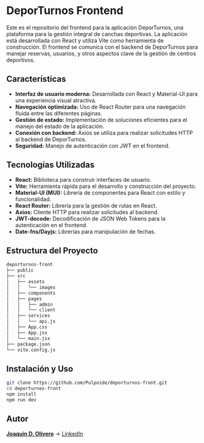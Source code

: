 # DeporTurnos Frontend

Este es el repositorio del frontend para la aplicación DeporTurnos, una plataforma para la gestión integral de canchas deportivas. La aplicación está desarrollada con React y utiliza Vite como herramienta de construcción. El frontend se comunica con el backend de DeporTurnos para manejar reservas, usuarios, y otros aspectos clave de la gestión de centros deportivos.

## Características

- **Interfaz de usuario moderna:** Desarrollada con React y Material-UI para una experiencia visual atractiva.
- **Navegación optimizada:** Uso de React Router para una navegación fluida entre las diferentes páginas.
- **Gestión de estado:** Implementación de soluciones eficientes para el manejo del estado de la aplicación.
- **Conexión con backend:** Axios se utiliza para realizar solicitudes HTTP al backend de DeporTurnos.
- **Seguridad:** Manejo de autenticación con JWT en el frontend.

## Tecnologías Utilizadas

- **React:** Biblioteca para construir interfaces de usuario.
- **Vite:** Herramienta rápida para el desarrollo y construcción del proyecto.
- **Material-UI (MUI):** Librería de componentes para React con estilo y funcionalidad.
- **React Router:** Librería para la gestión de rutas en React.
- **Axios:** Cliente HTTP para realizar solicitudes al backend.
- **JWT-decode:** Decodificación de JSON Web Tokens para la autenticación en el frontend.
- **Date-fns/Dayjs:** Librerías para manipulación de fechas.

## Estructura del Proyecto

```bash
deporturnos-front
├── public
├── src
│   ├── assets
│   │   └── images
│   ├── components
│   ├── pages
│   │   ├── admin
│   │   └── client
│   ├── services
│   │   └── api.js
│   ├── App.css
│   ├── App.jsx
│   └── main.jsx
├── package.json
└── vite.config.js
```

## Instalación y Uso

```bash
git clone https://github.com/Pulpoide/deporturnos-front.git
cd deporturnos-front
npm install
npm run dev
```

## Autor
[**Joaquin D. Olivero**](https://github.com/Pulpoide) ->
[LinkedIn](https://www.linkedin.com/in/JoaquinOlivero)